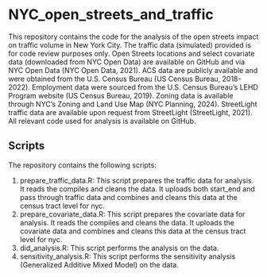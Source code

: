# NYC_open_streets_and_traffic

This repository contains the code for the analysis of the open streets impact on traffic volume in New York City. The traffic data (simulated) provided is for code review purposes only. Open Streets locations and select covariate data (downloaded from NYC Open Data) are available on GitHub and via NYC Open Data (NYC Open Data, 2021). ACS data are publicly available and were obtained from the U.S. Census Bureau (US Census Bureau, 2018-2022). Employment data were sourced from the U.S. Census Bureau’s LEHD Program website (US Census Bureau, 2019). Zoning data is available through NYC’s Zoning and Land Use Map (NYC Planning, 2024). StreetLight traffic data are available upon request from StreetLight (StreetLight, 2021). All relevant code used for analysis is available on GitHub.

## Scripts

The repository contains the following scripts:
1) prepare_traffic_data.R: This script prepares the traffic data for analysis. It reads the compiles and cleans the data. It uploads both start_end and pass through traffic data and combines and cleans this data at the census tract level for nyc.
2) prepare_covariate_data.R: This script prepares the covariate data for analysis. It reads the compiles and cleans the data. It uploads the covariate data and combines and cleans this data at the census tract level for nyc. 
2) did_analysis.R: This script performs the analysis on the data. 
3) sensitivity_analysis.R: This script performs the sensitivity analysis (Generalized Additive Mixed Model) on the data.


